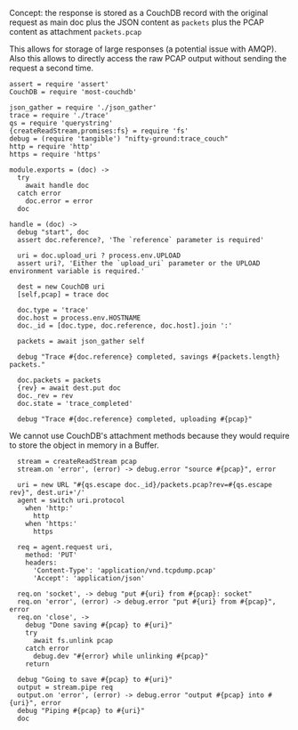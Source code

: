 Concept: the response is stored as a CouchDB record
with the original request as main doc
plus the JSON content as `packets`
plus the PCAP content as attachment `packets.pcap`

This allows for storage of large responses (a potential issue with AMQP).
Also this allows to directly access the raw PCAP output without sending
the request a second time.

    assert = require 'assert'
    CouchDB = require 'most-couchdb'

    json_gather = require './json_gather'
    trace = require './trace'
    qs = require 'querystring'
    {createReadStream,promises:fs} = require 'fs'
    debug = (require 'tangible') "nifty-ground:trace_couch"
    http = require 'http'
    https = require 'https'

    module.exports = (doc) ->
      try
        await handle doc
      catch error
        doc.error = error
      doc

    handle = (doc) ->
      debug "start", doc
      assert doc.reference?, 'The `reference` parameter is required'

      uri = doc.upload_uri ? process.env.UPLOAD
      assert uri?, 'Either the `upload_uri` parameter or the UPLOAD environment variable is required.'

      dest = new CouchDB uri
      [self,pcap] = trace doc

      doc.type = 'trace'
      doc.host = process.env.HOSTNAME
      doc._id = [doc.type, doc.reference, doc.host].join ':'

      packets = await json_gather self

      debug "Trace #{doc.reference} completed, savings #{packets.length} packets."

      doc.packets = packets
      {rev} = await dest.put doc
      doc._rev = rev
      doc.state = 'trace_completed'

      debug "Trace #{doc.reference} completed, uploading #{pcap}"

We cannot use CouchDB's attachment methods because they would require to store the object in memory in a Buffer.

      stream = createReadStream pcap
      stream.on 'error', (error) -> debug.error "source #{pcap}", error

      uri = new URL "#{qs.escape doc._id}/packets.pcap?rev=#{qs.escape rev}", dest.uri+'/'
      agent = switch uri.protocol
        when 'http:'
          http
        when 'https:'
          https

      req = agent.request uri,
        method: 'PUT'
        headers:
          'Content-Type': 'application/vnd.tcpdump.pcap'
          'Accept': 'application/json'

      req.on 'socket', -> debug "put #{uri} from #{pcap}: socket"
      req.on 'error', (error) -> debug.error "put #{uri} from #{pcap}", error
      req.on 'close', ->
        debug "Done saving #{pcap} to #{uri}"
        try
          await fs.unlink pcap
        catch error
          debug.dev "#{error} while unlinking #{pcap}"
        return

      debug "Going to save #{pcap} to #{uri}"
      output = stream.pipe req
      output.on 'error', (error) -> debug.error "output #{pcap} into #{uri}", error
      debug "Piping #{pcap} to #{uri}"
      doc
